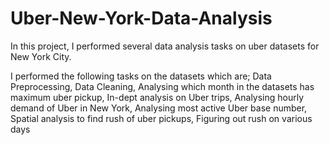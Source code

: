 # Uber-New-York-Data-Analysis

In this project, I performed several data analysis tasks on uber datasets for New York City.

I performed the following tasks on the datasets which are;
Data Preprocessing,
Data Cleaning,
Analysing which month in the datasets has maximum uber pickup,
In-dept analysis on Uber trips,
Analysing hourly demand of Uber in New York,
Analysing most active Uber base number,
Spatial analysis to find rush of uber pickups,
Figuring out rush on various days


